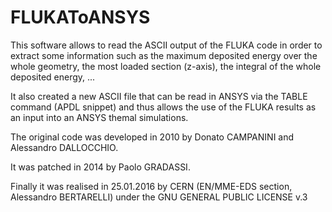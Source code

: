 # FLUKAToANSYS

This software allows to read the ASCII output of the FLUKA code in order to extract some information
such as the maximum deposited energy over the whole geometry, the most loaded section (z-axis), the integral
of the whole deposited energy, ...

It also created a new ASCII file that can be read in ANSYS via the TABLE command (APDL snippet) and thus allows
the use of the FLUKA results as an input into an ANSYS themal simulations.

The original code was developed in 2010 by Donato CAMPANINI and Alessandro DALLOCCHIO.

It was patched in 2014 by Paolo GRADASSI.

Finally it was realised in 25.01.2016 by CERN (EN/MME-EDS section, Alessandro BERTARELLI) under the 
GNU GENERAL PUBLIC LICENSE v.3
